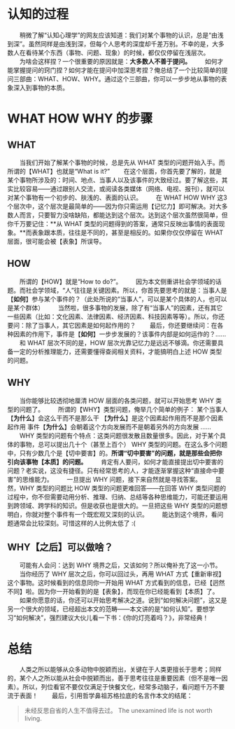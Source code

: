 # 认知的过程
　　稍微了解“认知心理学”的网友应该知道：我们对某个事物的认识，总是“由浅到深”。虽然同样是由浅到深，但每个人思考的深度却千差万别。不幸的是，大多数人在看待某个东西（事物、问题、现象）的时候，都仅仅停留在浅层次。
　　为啥会这样捏？一个很重要的原因就是：**大多数人不善于提问。**
　　如何才能掌握提问的窍门捏？如何才能在提问中加深思考捏？俺总结了一个比较简单的提问三部曲：WHAT、HOW、WHY。通过这个三部曲，你可以一步步地从事物的表象深入到事物的本质。

# WHAT HOW WHY 的步骤

## WHAT
　　当我们开始了解某个事物的时候，总是先从 WHAT 类型的问题开始入手。而所谓的【WHAT】也就是“What is it?”
　　在这个层面，你首先要了解的，就是某个事物所涉及的：时间、地点、当事人以及该事件的大致经过。要了解这些，其实比较容易——通过跟别人交流，或阅读各类媒体（网络、电视、报刊），就可以对某个事物有一个初步的、肤浅的、表面的认识。
　　在 WHAT HOW WHY 这3个层次中，这个层次是最简单的——因为你只需运用【记忆力】即可解决。对大多数人而言，只要智力没啥缺陷，都能达到这个层次。达到这个层次虽然很简单，但你千万要记住：**从 WHAT 类型的问题得到的答案，通常只反映出事情的表面现象。**而表象跟本质，往往是不同的，甚至是相反的。如果你仅仅停留在 WHAT 层面，很可能会被【表象】所误导。

## HOW
　　所谓的【HOW】就是“How to do?”。
　　因为本文侧重讲社会学领域的话题。而社会学领域，“人”往往是关键因素。所以，你首先要思考的就是：当事人是【**如何**】参与某个事件的？（此处所说的“当事人”，可以是某个具体的人，也可以是某个群体）
　　当然啦，很多事物的发展，除了有“当事人”的因素，还有其它一些因素（比如：文化因素、法律因素、经济因素、科技因素等等）。所以，你还要问：除了当事人，其它因素是如何起作用的？
　　最后，你还要继续问：在各种因素的作用下，事件是【**如何**】一步步发展的？该事件内部是如何运作的？......
　　和 WHAT 层次不同的是，HOW 层次光靠记忆力是远远不够滴。你还需要具备一定的分析推理能力，还需要懂得查阅相关资料，才能搞明白上述 HOW 类型的问题。

## WHY
　　当你能够比较透彻地厘清 HOW 层面的各类问题，就可以开始思考 WHY 类型的问题了。
　　所谓的【WHY】类型问题，俺举几个简单的例子：
某个当事人【**为什么**】会这么干而不是那么干
【**为什么**】是这个因素起作用而不是那个因素起作用
事件【**为什么**】会朝着这个方向发展而不是朝着另外的方向发展
......
　　WHY 类型的问题有个特点：这类问题很发散且数量很多。因此，对于某个具体的事物，总可以提出几十个（甚至上百个） WHY 类型的问题。在这么多个问题中，只有少数几个是【切中要害】的。**所谓“切中要害”的问题，就是那些会把你引向该事物【本质】的问题。**
　　肯定有人要问，如何才能直接提出切中要害的问题？老实说，这没有捷径。只有经常思考的人，才能逐渐掌握这种“直接命中要害”的思维能力。
　　一旦提出 WHY 问题，接下来自然就是寻找答案。
　　显然，WHY 类型的问题比 HOW 类型的问题更难回答——在回答 WHY 类型问题的过程中，你不但需要动用分析、推理、归纳、总结等各种思维能力，可能还要运用到跨领域、跨学科的知识。但是收获也是很大的。一旦把这些 WHY 类型的问题想明白，你就对整个事件有一个既宏观又深刻的认识。
　　能达到这个境界，看问题通常会比较深刻。可惜这样的人比例太低了 :(

## WHY【之后】可以做啥？
　　可能有人会问：达到 WHY 境界之后，又该如何？所以俺补充了这一小节。
　　当你经历了 WHY 层次之后，你可以回过头，再用 WHAT 方式【重新审视】这个事物。这时候看到的信息同你一开始用 WHAT 方式看到的信息，已经【迥然不同】啦。因为你一开始看到的是【表象】，而现在你已经能看到【本质】了。
　　如果你愿意的话，你还可以开始思考解决之道。说到“如何解决问题”，这又是另一个很大的领域，已经超出本文的范畴——本文讲的是“如何认知”。要想学习“如何解决”，强烈建议大伙儿看一下书：《你的灯亮着吗？》，非常经典！

# 总结
　　人类之所以能够从众多动物中脱颖而出，关键在于人类更擅长于思考；同样的，某个人之所以能从社会中脱颖而出，善于思考往往是重要因素（但不是唯一因素）。所以，列位看官不要仅仅满足于快餐文化，经常多动脑子，看问题千万不要流于表面！
　　最后，引用哲学鼻祖苏格拉底的名言作本文的结尾：
> 未经反思自省的人生不值得去过。
The unexamined life is not worth living.
